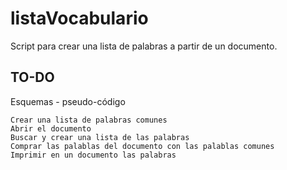 # listaVocabulario
Script para crear una lista de palabras a partir de un documento.

## TO-DO

Esquemas - pseudo-código

    Crear una lista de palabras comunes
    Abrir el documento
    Buscar y crear una lista de las palabras
    Comprar las palablas del documento con las palablas comunes
    Imprimir en un documento las palabras